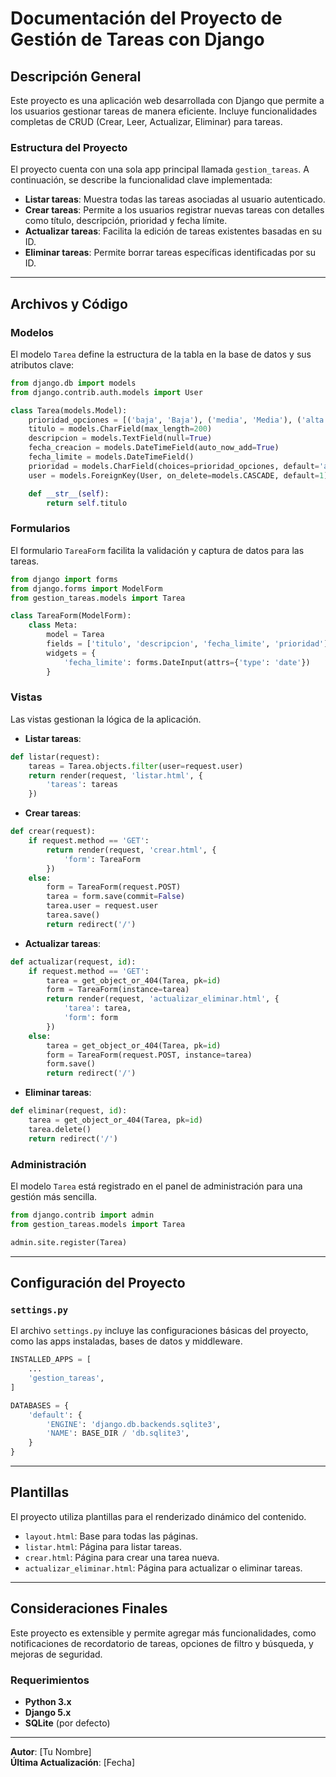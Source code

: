 
# Documentación del Proyecto de Gestión de Tareas con Django

## Descripción General

Este proyecto es una aplicación web desarrollada con Django que permite a los usuarios gestionar tareas de manera eficiente. Incluye funcionalidades completas de CRUD (Crear, Leer, Actualizar, Eliminar) para tareas.

### Estructura del Proyecto

El proyecto cuenta con una sola app principal llamada `gestion_tareas`. A continuación, se describe la funcionalidad clave implementada:

- **Listar tareas**: Muestra todas las tareas asociadas al usuario autenticado.
- **Crear tareas**: Permite a los usuarios registrar nuevas tareas con detalles como título, descripción, prioridad y fecha límite.
- **Actualizar tareas**: Facilita la edición de tareas existentes basadas en su ID.
- **Eliminar tareas**: Permite borrar tareas específicas identificadas por su ID.

---

## Archivos y Código

### Modelos

El modelo `Tarea` define la estructura de la tabla en la base de datos y sus atributos clave:

```python
from django.db import models
from django.contrib.auth.models import User

class Tarea(models.Model):
    prioridad_opciones = [('baja', 'Baja'), ('media', 'Media'), ('alta', 'Alta')]
    titulo = models.CharField(max_length=200)
    descripcion = models.TextField(null=True)
    fecha_creacion = models.DateTimeField(auto_now_add=True)
    fecha_limite = models.DateTimeField()
    prioridad = models.CharField(choices=prioridad_opciones, default='alta', max_length=5)
    user = models.ForeignKey(User, on_delete=models.CASCADE, default=1)

    def __str__(self):
        return self.titulo
```

### Formularios

El formulario `TareaForm` facilita la validación y captura de datos para las tareas.

```python
from django import forms
from django.forms import ModelForm
from gestion_tareas.models import Tarea

class TareaForm(ModelForm):
    class Meta:
        model = Tarea
        fields = ['titulo', 'descripcion', 'fecha_limite', 'prioridad']
        widgets = {
            'fecha_limite': forms.DateInput(attrs={'type': 'date'})
        }
```

### Vistas

Las vistas gestionan la lógica de la aplicación.

- **Listar tareas**:

```python
def listar(request):
    tareas = Tarea.objects.filter(user=request.user)
    return render(request, 'listar.html', {
        'tareas': tareas
    })
```

- **Crear tareas**:

```python
def crear(request):
    if request.method == 'GET':
        return render(request, 'crear.html', {
            'form': TareaForm
        })
    else:
        form = TareaForm(request.POST)
        tarea = form.save(commit=False)
        tarea.user = request.user
        tarea.save()
        return redirect('/')
```

- **Actualizar tareas**:

```python
def actualizar(request, id):
    if request.method == 'GET':
        tarea = get_object_or_404(Tarea, pk=id)
        form = TareaForm(instance=tarea)
        return render(request, 'actualizar_eliminar.html', {
            'tarea': tarea,
            'form': form
        })
    else:
        tarea = get_object_or_404(Tarea, pk=id)
        form = TareaForm(request.POST, instance=tarea)
        form.save()
        return redirect('/')
```

- **Eliminar tareas**:

```python
def eliminar(request, id):
    tarea = get_object_or_404(Tarea, pk=id)
    tarea.delete()
    return redirect('/')
```

### Administración

El modelo `Tarea` está registrado en el panel de administración para una gestión más sencilla.

```python
from django.contrib import admin
from gestion_tareas.models import Tarea

admin.site.register(Tarea)
```

---

## Configuración del Proyecto

### `settings.py`

El archivo `settings.py` incluye las configuraciones básicas del proyecto, como las apps instaladas, bases de datos y middleware.

```python
INSTALLED_APPS = [
    ...
    'gestion_tareas',
]

DATABASES = {
    'default': {
        'ENGINE': 'django.db.backends.sqlite3',
        'NAME': BASE_DIR / 'db.sqlite3',
    }
}
```

---

## Plantillas

El proyecto utiliza plantillas para el renderizado dinámico del contenido.

- `layout.html`: Base para todas las páginas.
- `listar.html`: Página para listar tareas.
- `crear.html`: Página para crear una tarea nueva.
- `actualizar_eliminar.html`: Página para actualizar o eliminar tareas.

---

## Consideraciones Finales

Este proyecto es extensible y permite agregar más funcionalidades, como notificaciones de recordatorio de tareas, opciones de filtro y búsqueda, y mejoras de seguridad.

### Requerimientos
- **Python 3.x**
- **Django 5.x**
- **SQLite** (por defecto)

---

**Autor**: [Tu Nombre]  
**Última Actualización**: [Fecha]
